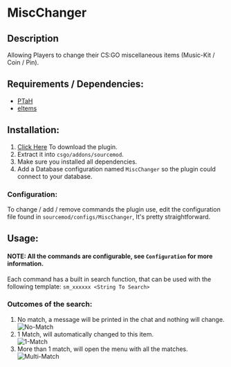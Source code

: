 # MiscChanger
## Description
Allowing Players to change their CS:GO miscellaneous items (Music-Kit / Coin / Pin).

## Requirements / Dependencies:
 - [PTaH](https://github.com/komashchenko/PTaH)
 - [eItems](https://github.com/WE3CS/eItems)

## Installation:
1. [Click Here](https://github.com/Natanel-Shitrit/MiscChanger/archive/main.zip) To download the plugin.
2. Extract it into `csgo/addons/sourcemod`.
3. Make sure you installed all dependencies.
4. Add a Database configuration named `MiscChanger` so the plugin could connect to your database.

### Configuration:
To change / add / remove commands the plugin use, edit the configuration file found in `sourcemod/configs/MiscChanger`, It's pretty straightforward.

## Usage:
#### NOTE: All the commands are configurable, see `Configuration` for more information.
Each command has a built in search function, that can be used with the following template: `sm_xxxxxx <String To Search>`
### Outcomes of the search:
1. No match, a message will be printed in the chat and nothing will change.\
![No-Match](https://i.imgur.com/9L0hSuR.png)
2. 1 Match, will automatically changed to this item.\
![1-Match](https://i.imgur.com/5qBiQRY.gif)
3. More than 1 match, will open the menu with all the matches.\
![Multi-Match](https://i.imgur.com/fUWjb5e.gif)
